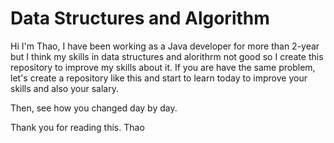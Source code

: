 # Data Structures and Algorithm

Hi I'm Thao, I have been working as a Java developer for more than 2-year but I think my skills in data structures and alorithrm not good so I create this repository to improve my skills about it. 
If you are have the same problem, let's create a repository like this and start to learn today to improve your skills and also your salary.

Then, see how you changed day by day.

Thank you for reading this.
    Thao
